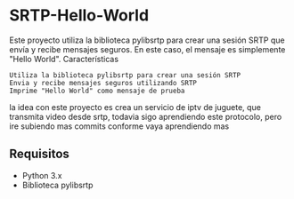 # SRTP-Hello-World
Este proyecto utiliza la biblioteca pylibsrtp para crear una sesión SRTP que envía y recibe mensajes seguros. En este caso, el mensaje es simplemente "Hello World".
Características

    Utiliza la biblioteca pylibsrtp para crear una sesión SRTP
    Envia y recibe mensajes seguros utilizando SRTP
    Imprime "Hello World" como mensaje de prueba
la idea con este proyecto es crea un servicio de iptv de juguete, que transmita video desde srtp, todavia sigo aprendiendo este protocolo, pero ire subiendo mas commits conforme vaya aprendiendo mas
## Requisitos

 - Python 3.x 
 - Biblioteca pylibsrtp

